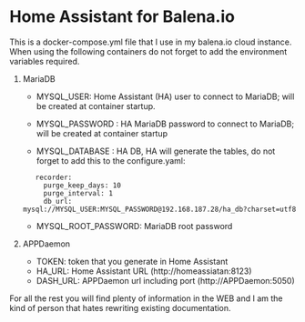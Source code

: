 # Home Assistant for Balena.io

This is a docker-compose.yml file that I use in my balena.io cloud instance. When using the following containers do not forget to add the environment variables required.

1. MariaDB

   - MYSQL_USER: Home Assistant (HA) user to connect to MariaDB; will be created at container startup.

   - MYSQL_PASSWORD : HA MariaDB password to connect to MariaDB; will be created at container startup

   - MYSQL_DATABASE : HA DB, HA will generate the tables, do not forget to add this to the configure.yaml:

   ```
      recorder:
        purge_keep_days: 10
        purge_interval: 1
        db_url: mysql://MYSQL_USER:MYSQL_PASSWORD@192.168.187.28/ha_db?charset=utf8
   ```
   - MYSQL_ROOT_PASSWORD: MariaDB root password

2. APPDaemon

   - TOKEN: token that you generate in Home Assistant
   - HA_URL: Home Assistant URL (http://homeassiatan:8123)
   - DASH_URL: APPDaemon url including port (http://APPDaemon:5050)

For all the rest you will find plenty of information in the WEB and I am the kind of person that hates rewriting existing documentation.
